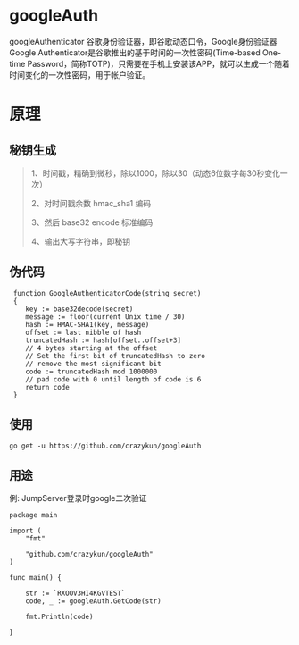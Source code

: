 # googleAuth
googleAuthenticator 谷歌身份验证器，即谷歌动态口令，Google身份验证器Google Authenticator是谷歌推出的基于时间的一次性密码(Time-based One-time Password，简称TOTP)，只需要在手机上安装该APP，就可以生成一个随着时间变化的一次性密码，用于帐户验证。

# 原理
## 秘钥生成

> 1、时间戳，精确到微秒，除以1000，除以30（动态6位数字每30秒变化一次） 
>
> 2、对时间戳余数 hmac_sha1 编码 
>
> 3、然后 base32 encode 标准编码 
>
> 4、输出大写字符串，即秘钥 
>

## 伪代码
```
 function GoogleAuthenticatorCode(string secret)      
 {
    key := base32decode(secret)   
    message := floor(current Unix time / 30)      
    hash := HMAC-SHA1(key, message)      
    offset := last nibble of hash      
    truncatedHash := hash[offset..offset+3]  
    // 4 bytes starting at the offset      
    // Set the first bit of truncatedHash to zero  
    // remove the most significant bit      
    code := truncatedHash mod 1000000      
    // pad code with 0 until length of code is 6      
    return code
 }
```
## 使用
```
go get -u https://github.com/crazykun/googleAuth
```


## 用途
例: JumpServer登录时google二次验证

```
package main

import (
	"fmt"

	"github.com/crazykun/googleAuth"
)

func main() {

	str := `RXOOV3HI4KGVTEST`
	code, _ := googleAuth.GetCode(str)

	fmt.Println(code) 

}
```


